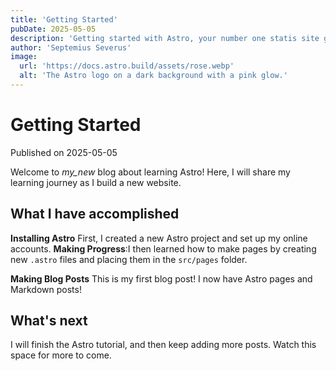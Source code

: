 ```yaml
---
title: 'Getting Started'
pubDate: 2025-05-05
description: 'Getting started with Astro, your number one statis site generation engine'
author: 'Septemius Severus'
image:
  url: 'https://docs.astro.build/assets/rose.webp'
  alt: 'The Astro logo on a dark background with a pink glow.'
---
```


# Getting Started

Published on 2025-05-05

Welcome to _my_new_ blog about learning Astro! Here, I will share my learning journey as I build a new website.

## What I have accomplished

**Installing Astro** First, I created a new Astro project and set up my online accounts.
**Making Progress**:I then learned how to make pages by creating new `.astro` files and placing them in the `src/pages`
folder.

**Making Blog Posts** This is my first blog post! I now have Astro pages and Markdown posts!

## What's next

I will finish the Astro tutorial, and then keep adding more posts. Watch this space for more to come.
